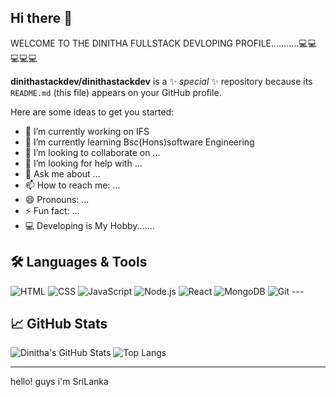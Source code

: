 ## Hi there 👋
WELCOME TO THE DINITHA FULLSTACK DEVLOPING PROFILE...........💻💻💻💻💻

**dinithastackdev/dinithastackdev** is a ✨ _special_ ✨ repository because its `README.md` (this file) appears on your GitHub profile.

Here are some ideas to get you started:

- 🔭 I’m currently working on IFS
- 🌱 I’m currently learning Bsc(Hons)software   Engineering
- 👯 I’m looking to collaborate on ...
- 🤔 I’m looking for help with ...
- 💬 Ask me about ...
- 📫 How to reach me: ...
- 😄 Pronouns: ...
- ⚡ Fun fact: ...
- 💻 Developing is My Hobby.......

## 🛠️ Languages & Tools
![HTML](https://img.shields.io/badge/-HTML5-E34F26?logo=html5&logoColor=fff)
![CSS](https://img.shields.io/badge/-CSS3-1572B6?logo=css3)
![JavaScript](https://img.shields.io/badge/-JavaScript-F7DF1E?logo=javascript&logoColor=000)
![Node.js](https://img.shields.io/badge/-Node.js-339933?logo=node.js&logoColor=fff)
![React](https://img.shields.io/badge/-React-61DAFB?logo=react&logoColor=000)
![MongoDB](https://img.shields.io/badge/-MongoDB-47A248?logo=mongodb&logoColor=fff)
![Git](https://img.shields.io/badge/-Git-F05032?logo=git&logoColor=fff)
    ---
## 📈 GitHub Stats

![Dinitha's GitHub Stats](https://github-readme-stats.vercel.app/api?username=dinithastackdev&show_icons=true&theme=radical)
![Top Langs](https://github-readme-stats.vercel.app/api/top-langs/?username=dinithastackdev&layout=compact&theme=radical)

---
hello! guys i'm SriLanka


